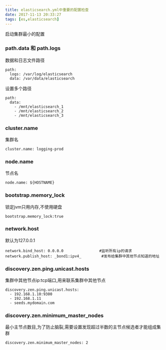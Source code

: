 ```yaml
---
title: elasticsearch.yml中重要的配置检查
date: 2017-11-13 20:33:27
tags: [es,elasticsearch]
---
```

启动集群最小的配置
### path.data 和 path.logs
数据和日志文件路径
```
path:
  logs: /var/log/elasticsearch
  data: /var/data/elasticsearch
```
设置多个路径
```
path:
  data:
    - /mnt/elasticsearch_1
    - /mnt/elasticsearch_2
    - /mnt/elasticsearch_3
```
### cluster.name
集群名
```
cluster.name: logging-prod
```
### node.name
节点名
```
node.name: ${HOSTNAME}
```
### bootstrap.memory_lock
锁定jvm只用内存,不使用硬盘
```
bootstrap.memory_lock:true
```
### network.host
默认为127.0.0.1
```
network.bind_host: 0.0.0.0                #监听所有ip的请求
network.publish_host: _bond1:ipv4_         #发布给集群中其他节点知道的地址
```
### discovery.zen.ping.unicast.hosts
集群中其他节点ip:tcp端口,用来联系集群中其他节点
```
discovery.zen.ping.unicast.hosts:
  - 192.168.1.10:9300
  - 192.168.1.11 
  - seeds.mydomain.com 
```
### discovery.zen.minimum_master_nodes
最小主节点数目,为了防止脑裂,需要设置发现超过半数的主节点候选者才能组成集群
```
discovery.zen.minimum_master_nodes: 2
```
